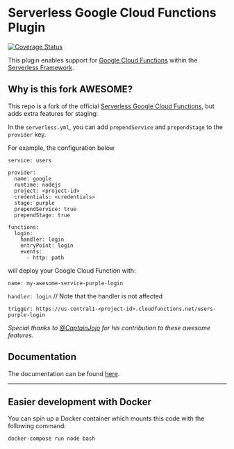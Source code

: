 # Serverless Google Cloud Functions Plugin

[![Coverage Status](https://coveralls.io/repos/github/serverless/serverless-google-cloudfunctions/badge.svg?branch=master)](https://coveralls.io/github/serverless/serverless-google-cloudfunctions?branch=master)

This plugin enables support for [Google Cloud Functions](https://cloud.google.com/functions/) within the [Serverless Framework](https://github.com/serverless/serverless).


## Why is this fork AWESOME?

This repo is a fork of the official [Serverless Google Cloud Functions](https://github.com/serverless/serverless-google-cloudfunctions),
but adds extra features for staging:

In the `serverless.yml`, you can add `prependService` and `prependStage` to the `provider` key.

For example, the configuration below

```
service: users

provider:
  name: google
  runtime: nodejs
  project: <project-id>
  credentials: <credentials>
  stage: purple
  prependService: true
  prependStage: true

functions:
  login:
    handler: login
    entryPoint: login
    events:
      - http: path
```

will deploy your Google Cloud Function with:

`name: my-awesome-service-purple-login`

`handler: login` // Note that the handler is not affected

`trigger: https://us-central1-<project-id>.cloudfunctions.net/users-purple-login `

*Special thanks to [@CaptainJojo](https://github.com/CaptainJojo) for his contribution to these awesome features.*


## Documentation

The documentation can be found [here](https://serverless.com/framework/docs/providers/google).

---

## Easier development with Docker

You can spin up a Docker container which mounts this code with the following command:

```bash
docker-compose run node bash
```
